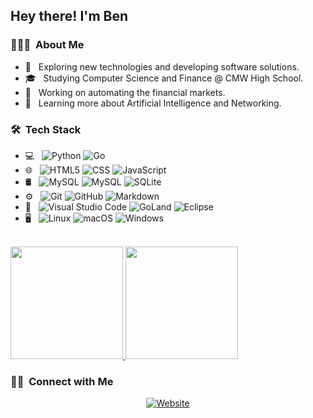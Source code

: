 
<h2> Hey there! I'm Ben</h2>

<h3> 👨🏻‍💻 &nbsp;About Me </h3>

- 🤔 &nbsp; Exploring new technologies and developing software solutions.
- 🎓 &nbsp; Studying Computer Science and Finance @ CMW High School.
- 💼 &nbsp; Working on automating the financial markets.
- 🌱 &nbsp; Learning more about Artificial Intelligence and Networking.

<h3> 🛠 &nbsp;Tech Stack</h3>

- 💻 &nbsp;
  ![Python](https://img.shields.io/badge/-Python-333333?style=flat&logo=python)
  ![Go](https://img.shields.io/badge/-Golang-333333?style=flat&logo=go)
- 🌐 &nbsp;
  ![HTML5](https://img.shields.io/badge/-HTML5-333333?style=flat&logo=HTML5)
  ![CSS](https://img.shields.io/badge/-CSS-333333?style=flat&logo=CSS3&logoColor=1572B6)
  ![JavaScript](https://img.shields.io/badge/-JavaScript-333333?style=flat&logo=javascript)
- 🛢 &nbsp;
  ![MySQL](https://img.shields.io/badge/-MySQL-333333?style=flat&logo=mysql)
  ![MySQL](https://img.shields.io/badge/-PostgreSQL-333333?style=flat&logo=postgresql)
  ![SQLite](https://img.shields.io/badge/-SQLite-333333?style=flat&logo=sqlite)
- ⚙️ &nbsp;
  ![Git](https://img.shields.io/badge/-Git-333333?style=flat&logo=git)
  ![GitHub](https://img.shields.io/badge/-GitHub-333333?style=flat&logo=github)
  ![Markdown](https://img.shields.io/badge/-Markdown-333333?style=flat&logo=markdown)
- 🔧 &nbsp;
  ![Visual Studio Code](https://img.shields.io/badge/-Visual%20Studio%20Code-333333?style=flat&logo=visual-studio-code&logoColor=007ACC)
  ![GoLand](https://img.shields.io/badge/-GoLand-333333?style=flat&logo=goland)
  ![Eclipse](https://img.shields.io/badge/-Eclipse-333333?style=flat&logo=eclipse-ide&logoColor=2C2255)
- 🖥 &nbsp;
  ![Linux](https://img.shields.io/badge/-Linux-333333?style=flat&logo=linux)
  ![macOS](https://img.shields.io/badge/-macOS-333333?style=flat&logo=macos)
  ![Windows](https://img.shields.io/badge/-Windows-333333?style=flat&logo=windows)

<br/>

<a href="https://github.com/zLeki">
  <img height="180em" src="https://github-readme-stats.vercel.app/api?username=zLeki&theme=buefy&show_icons=true" />
  <img height="180em" src="https://github-readme-stats.vercel.app/api/top-langs/?username=zLeki&theme=buefy&layout=compact" />
</a>

<br/>

<h3> 🤝🏻 &nbsp;Connect with Me </h3>

<p align="center">
<a href="https://www.linkedin.com/in/benjamin-sabella-7b007b259/"><img alt="Website" src="https://img.shields.io/badge/Website-www.lekech.com-blue?style=flat-square&logo=google-chrome"></a>
